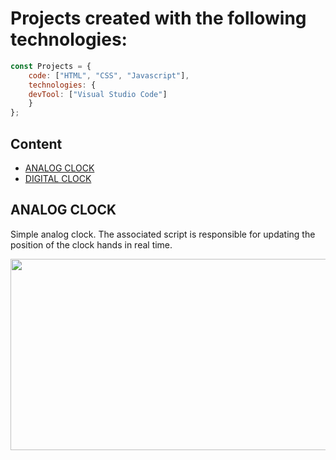 # Projects created with the following technologies:

```javascript
const Projects = {
  	code: ["HTML", "CSS", "Javascript"],
	technologies: {
	devTool: ["Visual Studio Code"]
	}
};
```
## Content
<ul>
	<li><a href=" ">ANALOG CLOCK</a></li>
	<li><a href=" ">DIGITAL CLOCK</a></li>
</ul>

## ANALOG CLOCK
Simple analog clock. The associated script is responsible for updating the position of the clock hands in real time.

<p align='left'>
<img src="#" width="588" height="306" frameBorder="0" class="" allowFullScreen></img></p>
<p align="left">
